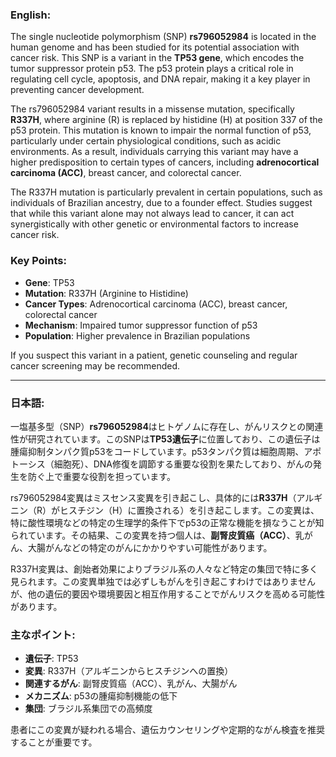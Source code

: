 ### English:
The single nucleotide polymorphism (SNP) **rs796052984** is located in the human genome and has been studied for its potential association with cancer risk. This SNP is a variant in the **TP53 gene**, which encodes the tumor suppressor protein p53. The p53 protein plays a critical role in regulating cell cycle, apoptosis, and DNA repair, making it a key player in preventing cancer development.

The rs796052984 variant results in a missense mutation, specifically **R337H**, where arginine (R) is replaced by histidine (H) at position 337 of the p53 protein. This mutation is known to impair the normal function of p53, particularly under certain physiological conditions, such as acidic environments. As a result, individuals carrying this variant may have a higher predisposition to certain types of cancers, including **adrenocortical carcinoma (ACC)**, breast cancer, and colorectal cancer.

The R337H mutation is particularly prevalent in certain populations, such as individuals of Brazilian ancestry, due to a founder effect. Studies suggest that while this variant alone may not always lead to cancer, it can act synergistically with other genetic or environmental factors to increase cancer risk.

### Key Points:
- **Gene**: TP53
- **Mutation**: R337H (Arginine to Histidine)
- **Cancer Types**: Adrenocortical carcinoma (ACC), breast cancer, colorectal cancer
- **Mechanism**: Impaired tumor suppressor function of p53
- **Population**: Higher prevalence in Brazilian populations

If you suspect this variant in a patient, genetic counseling and regular cancer screening may be recommended.

---

### 日本語:
一塩基多型（SNP）**rs796052984**はヒトゲノムに存在し、がんリスクとの関連性が研究されています。このSNPは**TP53遺伝子**に位置しており、この遺伝子は腫瘍抑制タンパク質p53をコードしています。p53タンパク質は細胞周期、アポトーシス（細胞死）、DNA修復を調節する重要な役割を果たしており、がんの発生を防ぐ上で重要な役割を担っています。

rs796052984変異はミスセンス変異を引き起こし、具体的には**R337H**（アルギニン（R）がヒスチジン（H）に置換される）を引き起こします。この変異は、特に酸性環境などの特定の生理学的条件下でp53の正常な機能を損なうことが知られています。その結果、この変異を持つ個人は、**副腎皮質癌（ACC）**、乳がん、大腸がんなどの特定のがんにかかりやすい可能性があります。

R337H変異は、創始者効果によりブラジル系の人々など特定の集団で特に多く見られます。この変異単独では必ずしもがんを引き起こすわけではありませんが、他の遺伝的要因や環境要因と相互作用することでがんリスクを高める可能性があります。

### 主なポイント:
- **遺伝子**: TP53
- **変異**: R337H（アルギニンからヒスチジンへの置換）
- **関連するがん**: 副腎皮質癌（ACC）、乳がん、大腸がん
- **メカニズム**: p53の腫瘍抑制機能の低下
- **集団**: ブラジル系集団での高頻度

患者にこの変異が疑われる場合、遺伝カウンセリングや定期的ながん検査を推奨することが重要です。